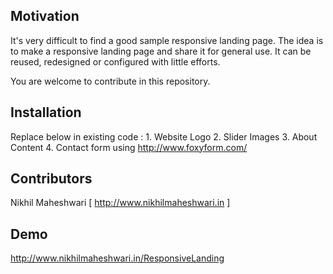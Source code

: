 ## Motivation

It's very difficult to find a good sample responsive landing page. The idea is to make a responsive landing page and share it for general use. It can be reused, redesigned or configured with little efforts.

You are welcome to contribute in this repository.

## Installation

Replace below in existing code : 1. Website Logo 2. Slider Images 3. About Content 4. Contact form using http://www.foxyform.com/

## Contributors

Nikhil Maheshwari  [ http://www.nikhilmaheshwari.in ]

## Demo

http://www.nikhilmaheshwari.in/ResponsiveLanding